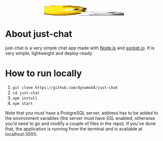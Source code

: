 
<p align='center'>
    <img width='256px' height='32px' src='./public/logo.gif'>
</p>

# About just-chat

just-chat is a very simple chat app made with [Node.js](https://nodejs.org/en/) and [socket.io](https://socket.io/). It is very simple, lightweight and deploy-ready.

# How to run locally

1. `git clone https://github.com/dynamo58/just-chat`
2. `cd just-chat`
3. `npm install`
4. `npm start`

Note that you must have a PostgreSQL server, address has to be added to the environment variables (the server must have SSL enabled, otherwise you'd need to go and modify a couple of files in the repo). If you've done that, the application is running from the terminal and is available at localhost:3000.